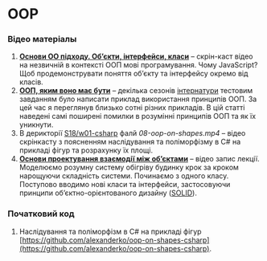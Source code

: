 # OOP

### Відео матеріалы

1. [**Основи ОО підходу. Об’єкти, інтерфейси, класи**](https://blog.interlink-ua.com/oo-basics-objects-interfaces-classes/) – скрін-каст відео на незвичній в контексті ООП мові програмування. Чому JavaScript? Щоб продемонструвати поняття об’єкту та інтерфейсу окремо від класів.
2. [**ООП, яким воно має бути**](https://blog.interlink-ua.com/%d0%be%d0%be%d0%bf-%d1%8f%d0%ba%d0%b8%d0%bc-%d0%b2%d0%be%d0%bd%d0%be-%d0%bc%d0%b0%d1%94-%d0%b1%d1%83%d1%82%d0%b8/) – декілька сезонів [інтернатури](https://blog.interlink-ua.com/incamp/) тестовим завданням було написати приклад використання принципів ООП. За цей час я переглянув близько сотні різних прикладів. В цій статті наведені самі поширені помилки в розумінні принципів ООП та як їх уникнути.
3. В дерикторії [S18/w01-csharp](https://nas.in6k.com/share.cgi?ssid=0HMdMTZ#0HMdMTZ/S18%3Aw01-csharp) фалй _08-oop-on-shapes.mp4_ – відео скрінкасту з поясненням наслідування та поліморфізму в С\# на прикладі фігур та розрахунку їх площі. 
4. [**Основи проектування взаємодії між об’єктами**](https://blog.interlink-ua.com/objects-interaction-design/) – відео запис лекції. Моделюємо розумну систему обігріву будинку крок за кроком нарощуючи складність системи. Починаємо з одного класу. Поступово вводимо нові класи та інтерфейси, застосовуючи принципи об’єктно-орієнтованого дизайну \([SOLID](https://en.wikipedia.org/wiki/SOLID)\).

### Початковий код

1. Наслідування та поліморфізм в С\# на прикладі фігур [https://github.com/alexanderko/oop-on-shapes-csharp](https://github.com/alexanderko/oop-on-shapes-csharp).



